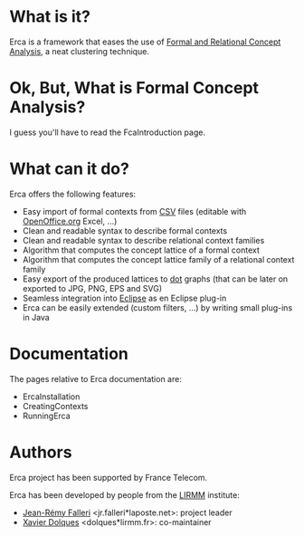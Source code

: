 # What is it? #

Erca is a framework that eases the use of [Formal and Relational Concept Analysis](http://en.wikipedia.org/wiki/Formal_concept_analysis), a neat clustering technique.

# Ok, But, What is Formal Concept Analysis? #

I guess you'll have to read the FcaIntroduction page.

# What can it do? #

Erca offers the following features:

  * Easy import of formal contexts from [CSV](http://fr.wikipedia.org/wiki/Comma-separated_values) files (editable with [OpenOffice.org](http://www.openoffice.org/) Excel, ...)
  * Clean and readable syntax to describe formal contexts
  * Clean and readable syntax to describe relational context families
  * Algorithm that computes the concept lattice of a formal context
  * Algorithm that computes the concept lattice family of a relational context family
  * Easy export of the produced lattices to [dot](http://www.graphviz.org) graphs (that can be later on exported to JPG, PNG, EPS and SVG)
  * Seamless integration into [Eclipse](http://www.eclipse.org) as en Eclipse plug-in
  * Erca can be easily extended (custom filters, ...) by writing small plug-ins in Java

# Documentation #

The pages relative to Erca documentation are:
  * ErcaInstallation
  * CreatingContexts
  * RunningErca

# Authors #

Erca project has been supported by France Telecom.

Erca has been developed by people from the [LIRMM](http://www.lirmm.fr) institute:
  * [Jean-Rémy Falleri](http://www.lirmm.fr/~falleri) <jr.falleri\*laposte.net>: project leader
  * [Xavier Dolques](http://www.lirmm.fr/~dolques) <dolques\*lirmm.fr>: co-maintainer